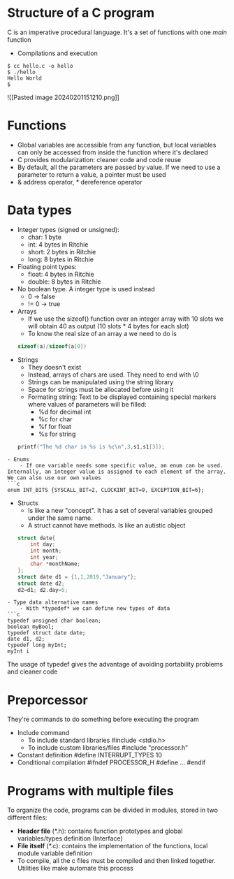 
# Structure of a C program

C is an imperative procedural language. It's a set of functions with one *main* function
- Compilations and execution
```Shell
$ cc hello.c -o hello
$ ./hello
Hello World
$
```

![[Pasted image 20240201151210.png]]

# Functions

- Global variables are accessible from any function, but local variables can only be accessed from inside the function where it's declared
- C provides modularization: cleaner code and code reuse
- By default, all the parameters are passed by value. If we need to use a parameter to return a value, a pointer must be used
- & address operator, \* dereference operator

# Data types

- Integer types (signed or unsigned):
	- char: 1 byte
	- int: 4 bytes in Ritchie
	- short: 2 bytes in Ritchie
	- long: 8 bytes in Ritchie
- Floating point types:
	- float: 4 bytes in Ritchie
	- double: 8 bytes in Ritchie
- No boolean type. A integer type is used instead
	- 0 $\rightarrow$ false
	- != 0  $\rightarrow$ true
- Arrays
	- If we use the sizeof() function over an integer array with 10 slots we will obtain 40 as output (10 slots * 4 bytes for each slot)
	- To know the real size of an array a we need to do is 
	```c
	sizeof(a)/sizeof(a[0]) 
	```
- Strings
	- They doesn't exist
	- Instead, arrays of chars are used. They need to end with \\0 
	- Strings can be manipulated using the string library
	- Space for strings must be allocated before using it
	- Formating string:  Text to be displayed containing special markers where values of parameters will be filled:
		- %d for decimal int
		- %c for char
		- %f for float
		- %s for string
	```c
	printf("The %d char in %s is %c\n",3,s1,s1[3]);
```
- Enums
	- If one variable needs some specific value, an enum can be used. Internally, an integer value is assigned to each element of the array. We can also use our own values
```c
enum INT_BITS {SYSCALL_BIT=2, CLOCKINT_BIT=9, EXCEPTION_BIT=6};
```
- Structs
	- Is like a new "concept". It has a set of several variables grouped under the same name.
	- A struct cannot have methods. Is like an autistic object 
	```c
	struct date{
		int day;
		int month;
		int year;
		char *monthName;
	};
	struct date d1 = {1,1,2019,"January"};
	struct date d2;
	d2=d1; d2.day=5;
```
- Type data alternative names
	- With *typedef* we can define new types of data
```c
typedef unsigned char boolean;
boolean myBool;
typedef struct date date;
date d1, d2;
typedef long myInt;
myInt i
```
The usage of typedef gives the advantage of avoiding portability problems and cleaner code 

# Preporcessor

They're commands to do something before executing the program
- Include command
	- To include standard libraries
		\#include <stdio.h>
	- To include custom libraries/files
		\#include "processor.h"
- Constant definition
		\#define INTERRUPT_TYPES 10
- Conditional compilation
		\#ifndef PROCESSOR_H
		\#define
		...
		\#endif

# Programs with multiple files

To organize the code, programs can be divided in modules, stored in two different files:
- **Header file** (\*.h): contains function prototypes and global variables/types definition (Interface)
- **File itself** (\*.c): contains the implementation of the functions, local module variable definition
- To compile, all the c files must be compiled and then linked together. Utilities like make automate this process
